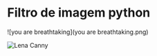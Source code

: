 # Filtro de imagem python

![you are breathtaking](you are breathtaking.png)

![Lena Canny](lena_result.png)
